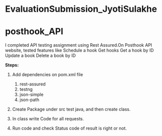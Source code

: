 # EvaluationSubmission_JyotiSulakhe

# posthook_API

I completed API testing assignment using Rest Assured.On Posthook API website, tested features like 
Schedule a hook
Get hooks
Get a hook by ID
Update a book
Delete a book by ID

**Steps:**
1. Add dependencies on pom.xml file
   1. rest-assured
   2. testng
   3. json-simple
   4. json-path

2. Create Package under src test java, and then create class.
3. In class write Code for all requests.
4. Run code and check Status code of result is right or not.      
